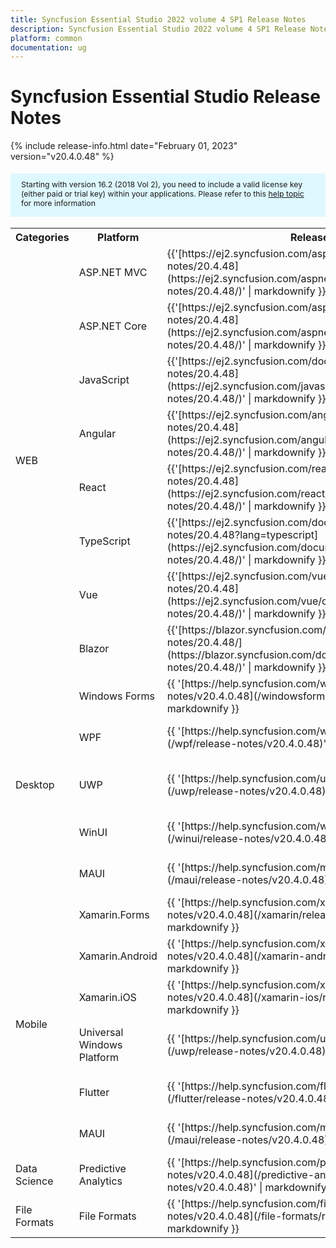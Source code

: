```yaml
---
title: Syncfusion Essential Studio 2022 volume 4 SP1 Release Notes  
description: Syncfusion Essential Studio 2022 volume 4 SP1 Release Notes  
platform: common
documentation: ug
---
```


# Syncfusion Essential Studio  Release Notes  

{% include release-info.html date="February 01, 2023"   version="v20.4.0.48" %} 

<style>
#license {
    font-size: .88em!important;
margin-top: 1.5em;     margin-bottom: 1.5em;
    background-color: #def8ff;
    padding: 10px 17px 14px;
}
</style>

<div id="license">
Starting with version 16.2 (2018 Vol 2), you need to include a valid license key (either paid or trial key) within your applications. 
Please refer to this <a href="/common/essential-studio/licensing/license-key">help topic</a> for more information 
</div>



<table>
<tr>
<th>
Categories</th><th>
Platform</th><th>
Release Notes</th><th>
Read Me</th></tr>
<tr>
<td rowspan="8">
WEB 
</td>
<td>
ASP.NET MVC
</td>
<td>{{'[https://ej2.syncfusion.com/aspnetmvc/documentation/release-notes/20.4.48](https://ej2.syncfusion.com/aspnetmvc/documentation/release-notes/20.4.48/)' | markdownify }}
</td>
<td>{{'[http://files2.syncfusion.com/Installs/v20.4.0.48/ReadMe/web/ASPMVC.html](http://files2.syncfusion.com/Installs/v20.4.0.48/ReadMe/web/ASPMVC.html)' | markdownify }}
</td>
</tr>
<tr>
<td>
ASP.NET Core	
</td>
<td>{{'[https://ej2.syncfusion.com/aspnetcore/documentation/release-notes/20.4.48](https://ej2.syncfusion.com/aspnetcore/documentation/release-notes/20.4.48/)' | markdownify }}
</td>
<td>{{'[http://files2.syncfusion.com/Installs/v20.4.0.48/ReadMe/web/ASPNETCORE.html](http://files2.syncfusion.com/Installs/v20.4.0.48/ReadMe/web/ASPNETCORE.html)' | markdownify }}
</td>
</tr>
<tr>
<td>
JavaScript
</td>
<td>{{'[https://ej2.syncfusion.com/documentation/release-notes/20.4.48](https://ej2.syncfusion.com/javascript/documentation/release-notes/20.4.48/)' | markdownify }}
</td>
<td>{{'[http://files2.syncfusion.com/Installs/v20.4.0.48/ReadMe/web/JavaScript.html](http://files2.syncfusion.com/Installs/v20.4.0.48/ReadMe/web/JavaScript.html)' | markdownify }}
</td>
</tr>
<tr>
<td>
Angular
</td>
<td>{{'[https://ej2.syncfusion.com/angular/documentation/release-notes/20.4.48](https://ej2.syncfusion.com/angular/documentation/release-notes/20.4.48/)' | markdownify }}
</td>
<td>{{'[http://files2.syncfusion.com/Installs/v20.4.0.48/ReadMe/web/Angular.html](http://files2.syncfusion.com/Installs/v20.4.0.48/ReadMe/web/Angular.html)' | markdownify }}
</td>
</tr>
<tr>
<td>
React
</td>
<td>{{'[https://ej2.syncfusion.com/react/documentation/release-notes/20.4.48](https://ej2.syncfusion.com/react/documentation/release-notes/20.4.48/)' | markdownify }}
</td>
<td>{{'[http://files2.syncfusion.com/Installs/v20.4.0.48/ReadMe/web/React.html](http://files2.syncfusion.com/Installs/v20.4.0.48/ReadMe/web/React.html)' | markdownify }}
</td>
</tr>
<tr>
<td>
TypeScript
</td>
<td>{{'[https://ej2.syncfusion.com/documentation/release-notes/20.4.48?lang=typescript](https://ej2.syncfusion.com/documentation/release-notes/20.4.48/)' | markdownify }}
</td>
<td>{{'[http://files2.syncfusion.com/Installs/v20.4.0.48/ReadMe/web/TypeScript.html](http://files2.syncfusion.com/Installs/v20.4.0.48/ReadMe/web/TypeScript.html)' | markdownify }}
</td>
</tr>
<tr>
<td>
Vue
</td>
<td>{{'[https://ej2.syncfusion.com/vue/documentation/release-notes/20.4.48](https://ej2.syncfusion.com/vue/documentation/release-notes/20.4.48/)' | markdownify }}
</td>
<td>{{'[http://files2.syncfusion.com/Installs/v20.4.0.48/ReadMe/web/Vue.html](http://files2.syncfusion.com/Installs/v20.4.0.48/ReadMe/web/Vue.html)' | markdownify }}
</td>
</tr>
<tr>
<td>
Blazor
</td>
<td>{{'[https://blazor.syncfusion.com/documentation/release-notes/20.4.48/](https://blazor.syncfusion.com/documentation/release-notes/20.4.48/)' | markdownify }}
</td>
<td>{{'[http://files2.syncfusion.com/Installs/v20.4.0.48/ReadMe/web/Blazor.html](http://files2.syncfusion.com/Installs/v20.4.0.48/ReadMe/web/Blazor.html)' | markdownify }}
</td>
</tr>
<tr>
<td rowspan="5">
Desktop
</td>
<td>
Windows Forms
</td>
<td>{{ '[https://help.syncfusion.com/windowsforms/release-notes/v20.4.0.48](/windowsforms/release-notes/v20.4.0.48)' | markdownify }}
</td>
<td>{{ '[http://files2.syncfusion.com/Installs/v20.4.0.48/ReadMe/WindowsForms.html](http://files2.syncfusion.com/Installs/v20.4.0.48/ReadMe/WindowsForms.html)' | markdownify }}
</td>
</tr>
<tr>
<td>
WPF
</td>
<td>{{ '[https://help.syncfusion.com/wpf/release-notes/v20.4.0.48](/wpf/release-notes/v20.4.0.48)' | markdownify }}
</td>
<td>{{ '[http://files2.syncfusion.com/Installs/v20.4.0.48/ReadMe/WPF.html](http://files2.syncfusion.com/Installs/v20.4.0.48/ReadMe/WPF.html)' | markdownify }}
</td>
</tr>
<tr>
<td>
UWP
</td>
<td>{{ '[https://help.syncfusion.com/uwp/release-notes/v20.4.0.48](/uwp/release-notes/v20.4.0.48)' | markdownify }}
</td>
<td>{{ '[http://files2.syncfusion.com/Installs/v20.4.0.48/ReadMe/UniversalWindows.html](http://files2.syncfusion.com/Installs/v20.4.0.48/ReadMe/UniversalWindows.html)' | markdownify }}
</td>
</tr>
<tr>
<td>
WinUI
</td>
<td>{{ '[https://help.syncfusion.com/winui/release-notes/v20.4.0.48](/winui/release-notes/v20.4.0.48)' | markdownify }}
</td>
<td>{{ '[http://files2.syncfusion.com/Installs/v20.4.0.48/ReadMe/WinUI.html](http://files2.syncfusion.com/Installs/v20.4.0.48/ReadMe/WinUI.html)' | markdownify }}
</td>
</tr>
<tr>
<td>
MAUI
</td>
<td>{{ '[https://help.syncfusion.com/maui/release-notes/v20.4.0.48](/maui/release-notes/v20.4.0.48)' | markdownify }}
</td>
<td>{{ '[http://files2.syncfusion.com/Installs/v20.4.0.48/ReadMe/.NETMAUI.html](http://files2.syncfusion.com/Installs/v20.4.0.48/ReadMe/.NETMAUI.html)' | markdownify }}
</td>
</tr>
<tr>
<td rowspan="6">
Mobile
</td>
<td>
Xamarin.Forms
</td>
<td>{{ '[https://help.syncfusion.com/xamarin/release-notes/v20.4.0.48](/xamarin/release-notes/v20.4.0.48)' | markdownify }}
</td>
<td>{{ '[http://files2.syncfusion.com/Installs/v20.4.0.48/ReadMe/Xamarin_Forms.html](http://files2.syncfusion.com/Installs/v20.4.0.48/ReadMe/Xamarin_Forms.html)' | markdownify }}
</td>
</tr>
<tr>
<td>
Xamarin.Android
</td>
<td>{{ '[https://help.syncfusion.com/xamarin-android/release-notes/v20.4.0.48](/xamarin-android/release-notes/v20.4.0.48)' | markdownify }}
</td>
<td>{{ '[http://files2.syncfusion.com/Installs/v20.4.0.48/ReadMe/Xamarin_Forms.html](http://files2.syncfusion.com/Installs/v20.4.0.48/ReadMe/Xamarin_Forms.html)' | markdownify }}
</td>
</tr>
<tr>
<td>
Xamarin.iOS
</td>
<td>{{ '[https://help.syncfusion.com/xamarin-ios/release-notes/v20.4.0.48](/xamarin-ios/release-notes/v20.4.0.48)' | markdownify }}
</td>
<td>{{ '[http://files2.syncfusion.com/Installs/v20.4.0.48/ReadMe/Xamarin_Forms.html](http://files2.syncfusion.com/Installs/v20.4.0.48/ReadMe/Xamarin_Forms.html)' | markdownify }}
</td>
</tr>
<tr>
<td>
Universal Windows Platform
</td>
<td>{{ '[https://help.syncfusion.com/uwp/release-notes/v20.4.0.48](/uwp/release-notes/v20.4.0.48)' | markdownify }}
</td>
<td>{{ '[http://files2.syncfusion.com/Installs/v20.4.0.48/ReadMe/UniversalWindows.html](http://files2.syncfusion.com/Installs/v20.4.0.48/ReadMe/UniversalWindows.html)' | markdownify }}
</td>
</tr>
<tr>
<td>
Flutter
</td>
<td>{{ '[https://help.syncfusion.com/flutter/release-notes/v20.4.0.48](/flutter/release-notes/v20.4.0.48)' | markdownify }}
</td>
<td>{{ '[http://files2.syncfusion.com/Installs/v20.4.0.48/ReadMe/Flutter.html](http://files2.syncfusion.com/Installs/v20.4.0.48/ReadMe/Flutter.html)' | markdownify }}
</td>
</tr>
<tr>
<td>
MAUI
</td>
<td>{{ '[https://help.syncfusion.com/maui/release-notes/v20.4.0.48](/maui/release-notes/v20.4.0.48)' | markdownify }}
</td>
<td>{{ '[http://files2.syncfusion.com/Installs/v20.4.0.48/ReadMe/.NETMAUI.html](http://files2.syncfusion.com/Installs/v20.4.0.48/ReadMe/.NETMAUI.html)' | markdownify }}
</td>
</tr>
<tr>
<td>
Data Science
</td>
<td>
Predictive Analytics
</td>
<td>{{ '[https://help.syncfusion.com/predictive-analytics/release-notes/v20.4.0.48](/predictive-analytics/release-notes/v20.4.0.48)' | markdownify }}
</td>
<td>
</td>
</tr>
<tr>
<td>
File Formats
</td>
<td>
File Formats
</td>
<td>{{ '[https://help.syncfusion.com/file-formats/release-notes/v20.4.0.48](/file-formats/release-notes/v20.4.0.48)' | markdownify }}
</td>
<td>
</td>
</tr>
</table>


